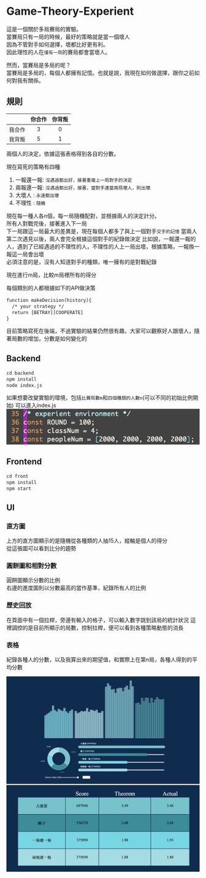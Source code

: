 # Game-Theory-Experient
這是一個關於多局賽局的實驗。  
當賽局只有一局的時候，最好的策略就是當一個壞人  
因為不管對手如何選擇，壞都比好更有利。  
因此理性的人在``僅有一局``的賽局都會當壞人。  
  
然而，當賽局是多局的呢？  
當賽局是多局的，每個人都擁有記憶。也就是說，我現在如何做選擇，跟你之前如何對我有關係。
## 規則
|       | 你合作 | 你背叛 |
| :--:  | :--:| :--:|
| 我合作 | 3     |   0   |
| 我背叛 | 5     |   1   |

兩個人的決定，依據這張表格得到各自的分數。  

現在寫死的策略有四種
1. 一報還一報: ``沒遇過都出好，接著重複上一局對手的決定``
2. 兩報還一報: ``沒遇過都出好，接著，當對手連當兩局壞人，則出壞``
3. 大壞人 : ``永遠都出壞``
4. 不理性 : ``隨機``  
  
現在每一種人各n個，每一局隨機配對，並根據兩人的決定計分。  
所有人對戰完後，接著進入下一局  
下一局跟這一局最大的差異是，現在每個人都多了與上一個對手``交手的記憶``
當兩人第二次遇見以後，兩人會完全根據這個對手的紀錄做決定
比如說，一報還一報的人，遇到了已經遇過的不理性的人，不理性的人上一局出壞，根據策略，一報換一報這一局會出壞  
必須注意的是，沒有人知道對手的種類，唯一擁有的是對戰紀錄
  
現在進行m局，比較m局裡所有的得分

每個類別的人都根據如下的API做決策
```
function makeDecision(history){
  /* your strategy */
  return [BETRAY][COOPERATE]
}
```
目前策略寫死在後端，不過實驗的結果仍然很有趣，大家可以觀察好人跟壞人，隨著局數的增加，分數是如何變化的  
## Backend
```
cd backend
npm install
node index.js
```
如果想要改變實驗的環境，包括``比賽局數m``和``四個種類的人數n``(可以不同的初始比例開始)
可以進入index.js
![](https://github.com/tall15421542/Game-Theory-Experient/blob/master/img/%E8%9E%A2%E5%B9%95%E5%BF%AB%E7%85%A7%202018-06-06%20%E4%B8%8B%E5%8D%8810.01.25.png)

## Frontend
```
cd front
npm install
npm start
```

## UI
### 直方圖
上方的直方圖顯示的是隨機從各種類的人抽15人，縱軸是個人的得分  
從這張圖可以看到比分的趨勢

### 圓餅圖和相對分數
圓餅圖顯示分數的比例  
右邊的進度圖則以分數最高的當作基準，紀錄所有人的比例

### 歷史回放
在頁面中有一個拉桿，旁邊有輸入的格子，可以輸入數字跳到該局的統計狀況
這裡調控的是目前所顯示的局數，控制拉桿，便可以看到各種策略動態的消長

### 表格
紀錄各種人的分數，以及我算出來的期望值，和實際上在第n局，各種人得到的平均分數

![](https://github.com/tall15421542/Game-Theory-Experient/blob/master/img/%E8%9E%A2%E5%B9%95%E5%BF%AB%E7%85%A7%202018-06-06%20%E4%B8%8B%E5%8D%889.49.43.png)
![](https://github.com/tall15421542/Game-Theory-Experient/blob/master/img/%E8%9E%A2%E5%B9%95%E5%BF%AB%E7%85%A7%202018-06-06%20%E4%B8%8B%E5%8D%889.49.54.png)
